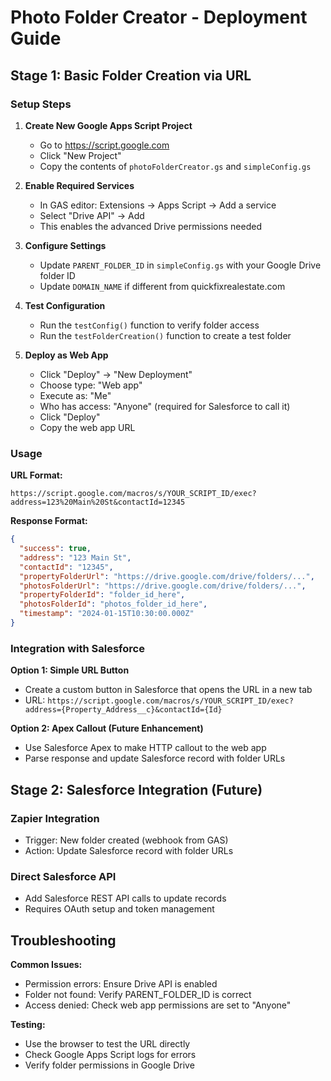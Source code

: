# Photo Folder Creator - Deployment Guide

## Stage 1: Basic Folder Creation via URL

### Setup Steps

1. **Create New Google Apps Script Project**
   - Go to https://script.google.com
   - Click "New Project"
   - Copy the contents of `photoFolderCreator.gs` and `simpleConfig.gs`

2. **Enable Required Services**
   - In GAS editor: Extensions → Apps Script → Add a service
   - Select "Drive API" → Add
   - This enables the advanced Drive permissions needed

3. **Configure Settings**
   - Update `PARENT_FOLDER_ID` in `simpleConfig.gs` with your Google Drive folder ID
   - Update `DOMAIN_NAME` if different from quickfixrealestate.com

4. **Test Configuration**
   - Run the `testConfig()` function to verify folder access
   - Run the `testFolderCreation()` function to create a test folder

5. **Deploy as Web App**
   - Click "Deploy" → "New Deployment"
   - Choose type: "Web app"
   - Execute as: "Me"
   - Who has access: "Anyone" (required for Salesforce to call it)
   - Click "Deploy"
   - Copy the web app URL

### Usage

**URL Format:**
```
https://script.google.com/macros/s/YOUR_SCRIPT_ID/exec?address=123%20Main%20St&contactId=12345
```

**Response Format:**
```json
{
  "success": true,
  "address": "123 Main St",
  "contactId": "12345",
  "propertyFolderUrl": "https://drive.google.com/drive/folders/...",
  "photosFolderUrl": "https://drive.google.com/drive/folders/...",
  "propertyFolderId": "folder_id_here",
  "photosFolderId": "photos_folder_id_here",
  "timestamp": "2024-01-15T10:30:00.000Z"
}
```

### Integration with Salesforce

**Option 1: Simple URL Button**
- Create a custom button in Salesforce that opens the URL in a new tab
- URL: `https://script.google.com/macros/s/YOUR_SCRIPT_ID/exec?address={Property_Address__c}&contactId={Id}`

**Option 2: Apex Callout (Future Enhancement)**
- Use Salesforce Apex to make HTTP callout to the web app
- Parse response and update Salesforce record with folder URLs

## Stage 2: Salesforce Integration (Future)

### Zapier Integration
- Trigger: New folder created (webhook from GAS)
- Action: Update Salesforce record with folder URLs

### Direct Salesforce API
- Add Salesforce REST API calls to update records
- Requires OAuth setup and token management

## Troubleshooting

**Common Issues:**
- Permission errors: Ensure Drive API is enabled
- Folder not found: Verify PARENT_FOLDER_ID is correct
- Access denied: Check web app permissions are set to "Anyone"

**Testing:**
- Use the browser to test the URL directly
- Check Google Apps Script logs for errors
- Verify folder permissions in Google Drive